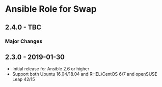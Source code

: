 # Ansible Role for Swap

## 2.4.0 - TBC

### Major Changes

## 2.3.0 - 2019-01-30

  - Initial release for Ansible 2.6 or higher
  - Support both Ubuntu 16.04/18.04 and RHEL/CentOS 6/7 and openSUSE Leap 42/15
